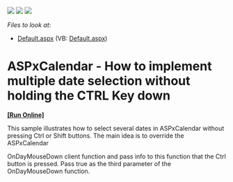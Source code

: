 <!-- default badges list -->
![](https://img.shields.io/endpoint?url=https://codecentral.devexpress.com/api/v1/VersionRange/128530548/13.1.4%2B)
[![](https://img.shields.io/badge/Open_in_DevExpress_Support_Center-FF7200?style=flat-square&logo=DevExpress&logoColor=white)](https://supportcenter.devexpress.com/ticket/details/E4194)
[![](https://img.shields.io/badge/📖_How_to_use_DevExpress_Examples-e9f6fc?style=flat-square)](https://docs.devexpress.com/GeneralInformation/403183)
<!-- default badges end -->
<!-- default file list -->
*Files to look at*:

* [Default.aspx](./CS/WebSite/Default.aspx) (VB: [Default.aspx](./VB/WebSite/Default.aspx))
<!-- default file list end -->
# ASPxCalendar - How to implement multiple date selection without holding the CTRL Key down 
<!-- run online -->
**[[Run Online]](https://codecentral.devexpress.com/e4194/)**
<!-- run online end -->


<p>This sample illustrates how to select several dates in ASPxCalendar without pressing Ctrl or Shift buttons. The main idea is to override the ASPxCalendar </p><p>OnDayMouseDown client function and pass info to this function that the Ctrl button is pressed. Pass true as the third parameter of the OnDayMouseDown function. </p>

<br/>


